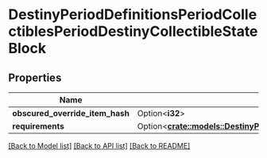 # DestinyPeriodDefinitionsPeriodCollectiblesPeriodDestinyCollectibleStateBlock

## Properties

Name | Type | Description | Notes
------------ | ------------- | ------------- | -------------
**obscured_override_item_hash** | Option<**i32**> |  | [optional]
**requirements** | Option<[**crate::models::DestinyPeriodDefinitionsPeriodPresentationPeriodDestinyPresentationNodeRequirementsBlock**](Destiny.Definitions.Presentation.DestinyPresentationNodeRequirementsBlock.md)> |  | [optional]

[[Back to Model list]](../README.md#documentation-for-models) [[Back to API list]](../README.md#documentation-for-api-endpoints) [[Back to README]](../README.md)


